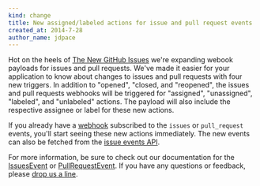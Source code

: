 ```yaml
---
kind: change
title: New assigned/labeled actions for issue and pull request events
created_at: 2014-7-28
author_name: jdpace
---
```


Hot on the heels of [The New GitHub Issues](https://github.com/blog/1866-the-new-github-issues) we're expanding webook payloads for issues and pull requests. We've made it easier for your application to know about changes to issues and pull requests with four new triggers. In addition to "opened", "closed, and "reopened", the issues and pull requests webhooks will be triggered for "assigned", "unassigned", "labeled", and "unlabeled" actions. The payload will also include the respective assignee or label for these new actions.

If you already have a [webhook](/webhooks/) subscribed to the `issues` or `pull_request` events, you'll start seeing these new actions immediately. The new events can also be fetched from the [issue events API](/v3/issues/events/).

For more information, be sure to check out our documentation for the [IssuesEvent](/v3/activity/events/types/#issuesevent) or [PullRequestEvent](/v3/activity/events/types/#pullrequestevent). If you have any questions or feedback, please [drop us a line][contact].

[contact]: https://github.com/contact?form%5Bsubject%5D=New+Actions+for+Issues+and+Pull+Requests
